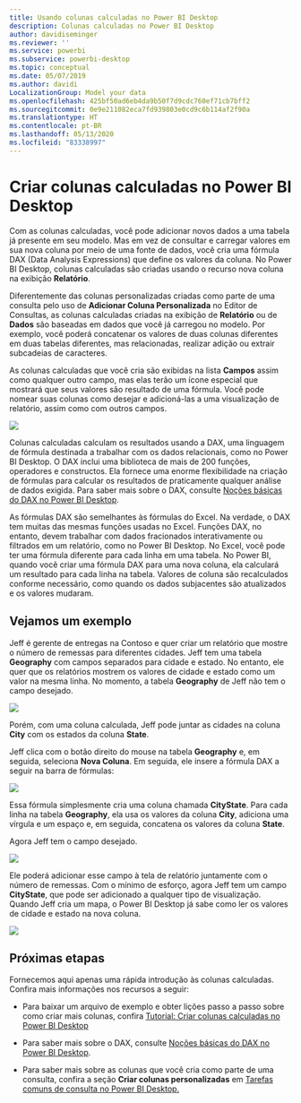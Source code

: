 ```yaml
---
title: Usando colunas calculadas no Power BI Desktop
description: Colunas calculadas no Power BI Desktop
author: davidiseminger
ms.reviewer: ''
ms.service: powerbi
ms.subservice: powerbi-desktop
ms.topic: conceptual
ms.date: 05/07/2019
ms.author: davidi
LocalizationGroup: Model your data
ms.openlocfilehash: 425bf50ad6eb4da9b50f7d9cdc760ef71cb7bff2
ms.sourcegitcommit: 0e9e211082eca7fd939803e0cd9c6b114af2f90a
ms.translationtype: HT
ms.contentlocale: pt-BR
ms.lasthandoff: 05/13/2020
ms.locfileid: "83338997"
---
```

# <a name="create-calculated-columns-in-power-bi-desktop"></a>Criar colunas calculadas no Power BI Desktop
Com as colunas calculadas, você pode adicionar novos dados a uma tabela já presente em seu modelo. Mas em vez de consultar e carregar valores em sua nova coluna por meio de uma fonte de dados, você cria uma fórmula DAX (Data Analysis Expressions) que define os valores da coluna. No Power BI Desktop, colunas calculadas são criadas usando o recurso nova coluna na exibição **Relatório**.

Diferentemente das colunas personalizadas criadas como parte de uma consulta pelo uso de **Adicionar Coluna Personalizada** no Editor de Consultas, as colunas calculadas criadas na exibição de **Relatório** ou de **Dados** são baseadas em dados que você já carregou no modelo. Por exemplo, você poderá concatenar os valores de duas colunas diferentes em duas tabelas diferentes, mas relacionadas, realizar adição ou extrair subcadeias de caracteres.

As colunas calculadas que você cria são exibidas na lista **Campos** assim como qualquer outro campo, mas elas terão um ícone especial que mostrará que seus valores são resultado de uma fórmula. Você pode nomear suas colunas como desejar e adicioná-las a uma visualização de relatório, assim como com outros campos.

![](media/desktop-calculated-columns/calccolinpbid_fields.png)

Colunas calculadas calculam os resultados usando a DAX, uma linguagem de fórmula destinada a trabalhar com os dados relacionais, como no Power BI Desktop. O DAX inclui uma biblioteca de mais de 200 funções, operadores e constructos. Ela fornece uma enorme flexibilidade na criação de fórmulas para calcular os resultados de praticamente qualquer análise de dados exigida. Para saber mais sobre o DAX, consulte [Noções básicas do DAX no Power BI Desktop](desktop-quickstart-learn-dax-basics.md).

As fórmulas DAX são semelhantes às fórmulas do Excel. Na verdade, o DAX tem muitas das mesmas funções usadas no Excel. Funções DAX, no entanto, devem trabalhar com dados fracionados interativamente ou filtrados em um relatório, como no Power BI Desktop. No Excel, você pode ter uma fórmula diferente para cada linha em uma tabela. No Power BI, quando você criar uma fórmula DAX para uma nova coluna, ela calculará um resultado para cada linha na tabela. Valores de coluna são recalculados conforme necessário, como quando os dados subjacentes são atualizados e os valores mudaram.

## <a name="lets-look-at-an-example"></a>Vejamos um exemplo
Jeff é gerente de entregas na Contoso e quer criar um relatório que mostre o número de remessas para diferentes cidades. Jeff tem uma tabela **Geography** com campos separados para cidade e estado. No entanto, ele quer que os relatórios mostrem os valores de cidade e estado como um valor na mesma linha. No momento, a tabela **Geography** de Jeff não tem o campo desejado.

![](media/desktop-calculated-columns/calccolinpbid_cityandstatefields.png)

Porém, com uma coluna calculada, Jeff pode juntar as cidades na coluna **City** com os estados da coluna **State**.

Jeff clica com o botão direito do mouse na tabela **Geography** e, em seguida, seleciona **Nova Coluna**. Em seguida, ele insere a fórmula DAX a seguir na barra de fórmulas:

![](media/desktop-calculated-columns/calccolinpbid_formula.png)

Essa fórmula simplesmente cria uma coluna chamada **CityState**. Para cada linha na tabela **Geography**, ela usa os valores da coluna **City**, adiciona uma vírgula e um espaço e, em seguida, concatena os valores da coluna **State**.

Agora Jeff tem o campo desejado.

![](media/desktop-calculated-columns/calccolinpbid_citystatefield.png)

Ele poderá adicionar esse campo à tela de relatório juntamente com o número de remessas. Com o mínimo de esforço, agora Jeff tem um campo **CityState**, que pode ser adicionado a qualquer tipo de visualização. Quando Jeff cria um mapa, o Power BI Desktop já sabe como ler os valores de cidade e estado na nova coluna.

![](media/desktop-calculated-columns/calccolinpbid_citystatemap.png)

## <a name="next-steps"></a>Próximas etapas
Fornecemos aqui apenas uma rápida introdução às colunas calculadas. Confira mais informações nos recursos a seguir:

* Para baixar um arquivo de exemplo e obter lições passo a passo sobre como criar mais colunas, confira [Tutorial: Criar colunas calculadas no Power BI Desktop](desktop-tutorial-create-calculated-columns.md)

* Para saber mais sobre o DAX, consulte [Noções básicas do DAX no Power BI Desktop](desktop-quickstart-learn-dax-basics.md).

* Para saber mais sobre as colunas que você cria como parte de uma consulta, confira a seção **Criar colunas personalizadas** em [Tarefas comuns de consulta no Power BI Desktop.](desktop-common-query-tasks.md)  

